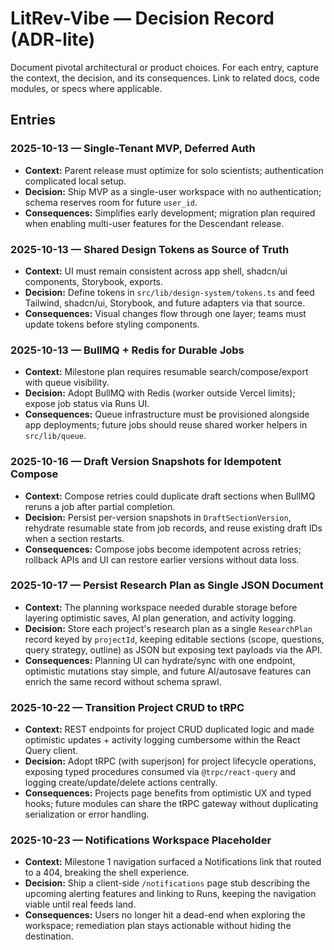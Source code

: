 # LitRev-Vibe — Decision Record (ADR-lite)

Document pivotal architectural or product choices. For each entry, capture the context, the decision, and its consequences. Link to related docs, code modules, or specs where applicable.

## Entries

### 2025-10-13 — Single-Tenant MVP, Deferred Auth
- **Context:** Parent release must optimize for solo scientists; authentication complicated local setup.
- **Decision:** Ship MVP as a single-user workspace with no authentication; schema reserves room for future `user_id`.
- **Consequences:** Simplifies early development; migration plan required when enabling multi-user features for the Descendant release.

### 2025-10-13 — Shared Design Tokens as Source of Truth
- **Context:** UI must remain consistent across app shell, shadcn/ui components, Storybook, exports.
- **Decision:** Define tokens in `src/lib/design-system/tokens.ts` and feed Tailwind, shadcn/ui, Storybook, and future adapters via that source.
- **Consequences:** Visual changes flow through one layer; teams must update tokens before styling components.

### 2025-10-13 — BullMQ + Redis for Durable Jobs
- **Context:** Milestone plan requires resumable search/compose/export with queue visibility.
- **Decision:** Adopt BullMQ with Redis (worker outside Vercel limits); expose job status via Runs UI.
- **Consequences:** Queue infrastructure must be provisioned alongside app deployments; future jobs should reuse shared worker helpers in `src/lib/queue`.

### 2025-10-16 — Draft Version Snapshots for Idempotent Compose
- **Context:** Compose retries could duplicate draft sections when BullMQ reruns a job after partial completion.
- **Decision:** Persist per-version snapshots in `DraftSectionVersion`, rehydrate resumable state from job records, and reuse existing draft IDs when a section restarts.
- **Consequences:** Compose jobs become idempotent across retries; rollback APIs and UI can restore earlier versions without data loss.

### 2025-10-17 — Persist Research Plan as Single JSON Document
- **Context:** The planning workspace needed durable storage before layering optimistic saves, AI plan generation, and activity logging.
- **Decision:** Store each project's research plan as a single `ResearchPlan` record keyed by `projectId`, keeping editable sections (scope, questions, query strategy, outline) as JSON but exposing text payloads via the API.
- **Consequences:** Planning UI can hydrate/sync with one endpoint, optimistic mutations stay simple, and future AI/autosave features can enrich the same record without schema sprawl.

### 2025-10-22 — Transition Project CRUD to tRPC
- **Context:** REST endpoints for project CRUD duplicated logic and made optimistic updates + activity logging cumbersome within the React Query client.
- **Decision:** Adopt tRPC (with superjson) for project lifecycle operations, exposing typed procedures consumed via `@trpc/react-query` and logging create/update/delete actions centrally.
- **Consequences:** Projects page benefits from optimistic UX and typed hooks; future modules can share the tRPC gateway without duplicating serialization or error handling.

### 2025-10-23 — Notifications Workspace Placeholder
- **Context:** Milestone 1 navigation surfaced a Notifications link that routed to a 404, breaking the shell experience.
- **Decision:** Ship a client-side `/notifications` page stub describing the upcoming alerting features and linking to Runs, keeping the navigation viable until real feeds land.
- **Consequences:** Users no longer hit a dead-end when exploring the workspace; remediation plan stays actionable without hiding the destination.
